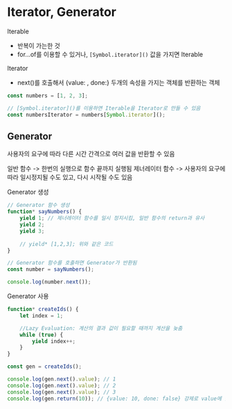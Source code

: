 # Iterator, Generator

Iterable

- 반복이 가는한 것
- for...of를 이용할 수 있거나, `[Symbol.iterator]()` 값을 가지면 Iterable

Iterator

- next()를 호출해서 {value: , done:} 두개의 속성을 가지는 객체를 반환하는 객체

```javascript
const numbers = [1, 2, 3];

// [Symbol.iterator]()를 이용하면 Iterable을 Iterator로 만들 수 있음
const numbersIterator = numbers[Symbol.iterator]();
```

## Generator

사용자의 요구에 따라 다른 시간 간격으로 여러 값을 반환할 수 있음

일반 함수 -> 한번의 실행으로 함수 끝까지 실행됨
제너레이터 함수 -> 사용자의 요구에 따라 일시정지될 수도 있고, 다시 시작될 수도 있음

Generator 생성

```javascript
// Generator 함수 생성
function* sayNumbers() {
    yield 1; // 제너레이터 함수를 일시 정지시킴, 일반 함수의 return과 유사
    yield 2;
    yield 3;
    
    // yield* [1,2,3]; 위와 같은 코드
}

// Generator 함수를 호출하면 Generator가 반환됨
const number = sayNumbers();

console.log(number.next());
```

Generator 사용

```javascript
function* createIds() {
    let index = 1;

    //Lazy Evaluation: 계산의 결과 값이 필요할 때까지 계산을 늦춤
    while (true) {
        yield index++;
    }
}

const gen = createIds();

console.log(gen.next().value); // 1
console.log(gen.next().value); // 2
console.log(gen.next().value); // 3
console.log(gen.return(10)); // {value: 10, done: false} 강제로 value에 값을 넣어줌
```
